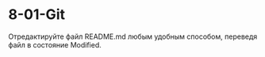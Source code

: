 # 8-01-Git

Отредактируйте файл README.md любым удобным способом, переведя файл в состояние Modified.
 
